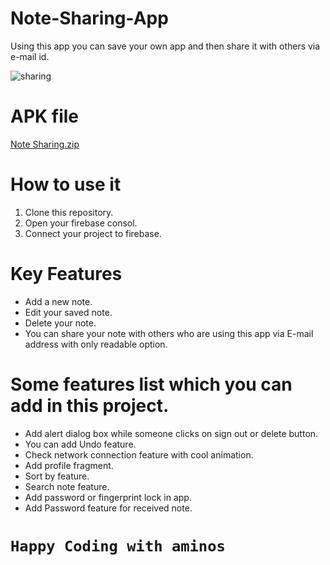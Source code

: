 # Note-Sharing-App
Using this app you can save your own app and then share it with others via e-mail id.

![sharing](https://user-images.githubusercontent.com/54389203/93631794-1d709a80-f9e4-11ea-904c-70c74f2b43b2.gif)

# APK file
[Note Sharing.zip](https://github.com/amino19/Note-Sharing-App/files/5319154/Note.Sharing.zip)

# How to use it
1. Clone this repository.
2. Open your firebase consol.
3. Connect your project to firebase.

# Key Features
- Add a new note.
- Edit your saved note.
- Delete your note.
- You can share your note with others who are using this app via E-mail address with only readable option.

# Some features list which you can add in this project.

- Add alert dialog box while someone clicks on sign out or delete button.
- You can add Undo feature.
- Check network connection feature with cool animation.
- Add profile fragment.
- Sort by feature.
- Search note feature.
- Add password or fingerprint lock in app.
- Add Password feature for received note.

# `Happy Coding with aminos`
